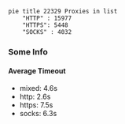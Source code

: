 
```mermaid
pie title 22329 Proxies in list
    "HTTP" : 15977
    "HTTPS": 5448
    "SOCKS" : 4032
```

### Some Info
#### Average Timeout

- mixed: 4.6s
- http: 2.6s
- https: 7.5s
- socks: 6.3s